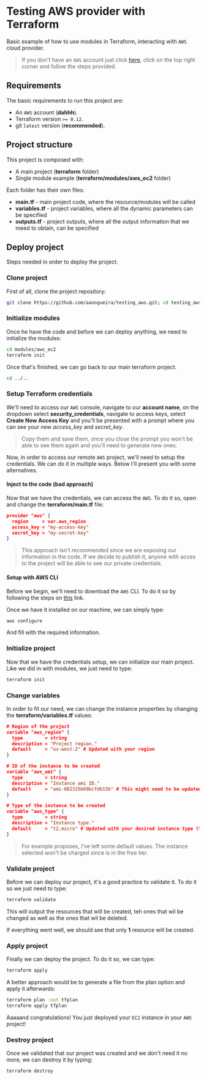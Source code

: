 # Testing AWS provider with Terraform

Basic example of how to use modules in Terraform, interacting with
`AWS` cloud provider.

> If you don't have an `AWS` account just click [here](https://aws.amazon.com/account/), click on the top right corner and follow the steps provided.

## Requirements

The basic requirements to run this project are:

* An `AWS` account (**dahhh**).
* Terraform version `>= 0.12`.
* git `latest` version (**recommended**).

## Project structure

This project is composed with:

* A main project (**terraform** folder)
* Single module example (**terraform/modules/aws_ec2** folder)

Each folder has their own files:

* **main<span></span>.tf** - main project code, where the resource/modules will be called
* **variables<span></span>.tf** - project variables, where all the dynamic parameters can be specified
* **outputs<span></span>.tf** - project outputs, where all the output information that we meed to obtain, can be specified

## Deploy project

Steps needed in order to deploy the project.

### Clone project

First of all, clone the project repository:

```bash
git clone https://github.com/aanogueira/testing_aws.git; cd testing_aws/terraform
```

### Initialize modules

Once he have the code and before we can deploy anything, we need to initialize the modules:

```bash
cd modules/aws_ec2
terraform init
```

Once that's finished, we can go back to our main terraform project.

```bash
cd ../..
```

### Setup Terraform credentials

We'll need to access our `AWS` console, navigate to our **account name**,
on the dropdown select **security_credentials**, navigate to access keys, select **Create New Access Key**
and you'll be presented with a prompt where you can see your new *access_key* and *secret_key*.

> Copy them and save them, once you close the prompt you won't be able to see them again and you'll need to generate new ones.

Now, in order to access our remote `AWS` project, we'll need to setup the credentials. We can do it
in multiple ways. Below I'll present you with some alternatives.

#### Inject to the code (bad approach)

Now that we have the credentials, we can access the `AWS`. To do it so, open and change
the **terraform/main.tf** file:

```json
provider "aws" {
  region     = var.aws_region
  access_key = "my-access-key"
  secret_key = "my-secret-key"
}
```

> This approach isn't recommended since we are exposing our information in the code. If we decide to publish it, anyone with acces to the project will be able to see our private credentials.

#### Setup with AWS CLI

Before we begin, we'll need to download the `AWS` CLI. To do it so by following the steps
on [this](https://docs.aws.amazon.com/cli/latest/userguide/install-cliv2.html) link.

Once we have it installed on our machine, we can simply type:

```bash
aws configure
```

And fill with the required information.

### Initialize project

Now that we have the credentials setup, we can initialize our main project. Like we did in with modules,
we just need to type:

```bash
terraform init
```

### Change variables

In order to fit our need, we can change the instance properties by changing the  **terraform/variables.tf** values:

```json
# Region of the project
variable "aws_region" {
  type        = string
  description = "Project region."
  default     = "us-west-2" # Updated with your region
}

# ID of the instance to be created
variable "aws_ami" {
  type        = string
  description = "Instance ami ID."
  default     = "ami-082335b69bcfdb15b" # This might need to be updated since they are constantly changing
}

# Type of the instance to be created
variable "aws_type" {
  type        = string
  description = "Instance type."
  default     = "t2.micro" # Updated with your desired instance type (this one is present in the free tier)
}
```

> For example proposes, I've left some default values. The instance selected won't be charged since is in the free tier.

### Validate project

Before we can deploy our project, it's a good practice to validate it. To do it so we just need to type:

```bash
terraform validate
```

This will output the resources that will be created, teh ones that wil be changed as well as the ones
that wil be deleted.

If everything went well, we should see that only **1** resource will be created.

### Apply project

Finally we can deploy the project. To do it so, we can type:

```bash
terraform apply
```

A better approach would be to generate a file from the plan option and apply it afterwards:

```bash
terraform plan -out tfplan
terraform apply tfplan
```

Aaaaand congratulations! You just deployed your `EC2` instance in your `AWS` project!

### Destroy project

Once we validated that our project was created and we don't need it no more, we can destroy it by typing:

```bash
terraform destroy
```
